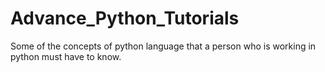 # Advance_Python_Tutorials
Some of the concepts of python language that a person who is working in python must have to know.
